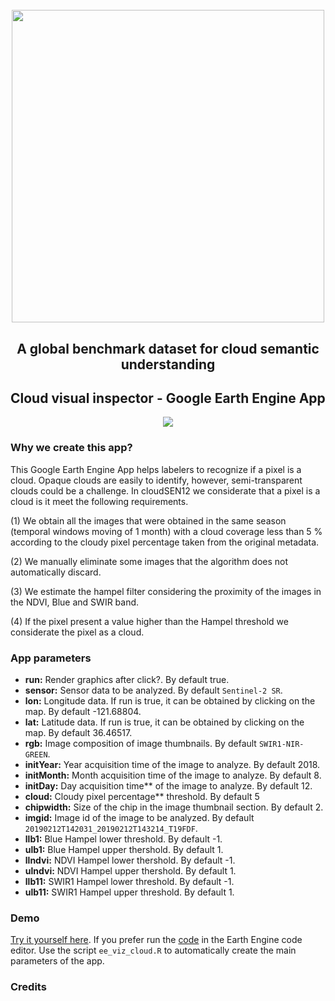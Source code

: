 <h1 align="center">
  <br>
  <img src=https://user-images.githubusercontent.com/54723897/113879941-4e1af480-97bb-11eb-83f3-e0ec8772b7c4.gif width=500px>
  <br>    
</h1>

<h2 align="center">A global benchmark dataset for cloud semantic understanding</h2>


## Cloud visual inspector - Google Earth Engine App

<center>
  <a href=https://csaybar.users.earthengine.app/view/demo02#run=true;sensor=Sentinel-2%20SR;lon=-69.76606;lat=-48.99801;index=Blue;rgb=RED%2FGREEN%2FBLUE;initYear=2019;initMonth=2;initDay=12;cloud=5;chipwidth=1;imgid=20190212T142031_20190212T143214_T19FDF;llb1=763.743612800034;ulb1=1218.71887923383;llndvi=0.0688391460953984;ulndvi=0.160478652095398;llb11=2345.39890977067;ulb11=3520.32481478227;>
    <img src=https://user-images.githubusercontent.com/54723897/114320875-6458e580-9b18-11eb-9ad5-4fc45e2c6441.png>
  </a>
</center>

### Why we create this app?

This Google Earth Engine App helps labelers to recognize if a pixel is a cloud. Opaque clouds are easily to identify, however, semi-transparent clouds could be a challenge. In cloudSEN12 we considerate that a pixel is a cloud is it meet the following requirements.

(1) We obtain all the images that were obtained in the same season (temporal windows moving of 1 month) with a cloud coverage less than 5 % according to the cloudy pixel percentage taken from the original metadata.

(2) We manually eliminate some images that the algorithm does not automatically discard.

(3) We estimate the hampel filter considering the proximity of the images in the NDVI, Blue and SWIR band.

(4) If the pixel present a value higher than the Hampel threshold we considerate the pixel as a cloud.


### App parameters

- **run:** Render graphics after click?. By default true.
- **sensor:** Sensor data to be analyzed. By default `Sentinel-2 SR`.
- **lon:** Longitude data. If run is true, it can be obtained by clicking on the map. By default -121.68804.
- **lat:** Latitude data. If run is true, it can be obtained by clicking on the map. By default 36.46517.
- **rgb:** Image composition of image thumbnails. By default `SWIR1-NIR-GREEN`.
- **initYear:** Year acquisition time of the image to analyze. By default 2018.
- **initMonth:** Month acquisition time of the image to analyze. By default 8.
- **initDay:** Day acquisition time** of the image to analyze. By default 12.
- **cloud:** Cloudy pixel percentage** threshold. By default 5
- **chipwidth:** Size of the chip in the image thumbnail section. By default 2.
- **imgid:** Image id of the image to be analyzed. By default `20190212T142031_20190212T143214_T19FDF`.
- **llb1:** Blue Hampel lower threshold. By default -1.
- **ulb1:** Blue Hampel upper thershold. By default 1.
- **llndvi:** NDVI Hampel lower thershold. By default -1.
- **ulndvi:** NDVI Hampel upper thershold. By default 1.
- **llb11:** SWIR1 Hampel lower threshold. By default -1.
- **ulb11:** SWIR1 Hampel upper threshold. By default 1.

### Demo

[Try it yourself here](https://csaybar.users.earthengine.app/view/demo02#run=true;sensor=Sentinel-2%20SR;lon=-69.76606;lat=-48.99801;index=Blue;rgb=RED%2FGREEN%2FBLUE;initYear=2019;initMonth=2;initDay=12;cloud=5;chipwidth=1;imgid=20190212T142031_20190212T143214_T19FDF;llb1=763.743612800034;ulb1=1218.71887923383;llndvi=0.0688391460953984;ulndvi=0.160478652095398;llb11=2345.39890977067;ulb11=3520.32481478227;). If you prefer run the [code](https://code.earthengine.google.com/eb7a6718eeb2170cac3428b52ffefdc5) in the Earth Engine code editor. Use the script `ee_viz_cloud.R` to automatically create the main parameters of the app.

### Credits
